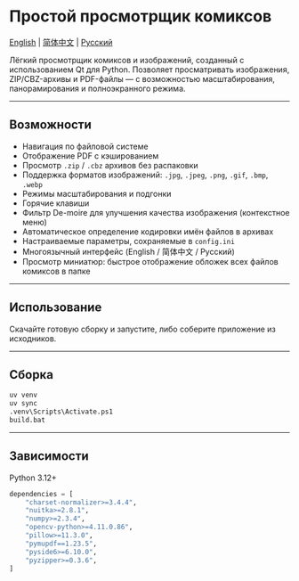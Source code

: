 # Простой просмотрщик комиксов

[English](README.md) | [简体中文](README.zh_CN.md) | [Русский](README.ru_RU.md)

Лёгкий просмотрщик комиксов и изображений, созданный с использованием Qt для Python.
Позволяет просматривать изображения, ZIP/CBZ-архивы и PDF-файлы — с возможностью масштабирования, панорамирования и полноэкранного режима.

---

## Возможности

- Навигация по файловой системе
- Отображение PDF с кэшированием
- Просмотр `.zip` / `.cbz` архивов без распаковки
- Поддержка форматов изображений: `.jpg`, `.jpeg`, `.png`, `.gif`, `.bmp`, `.webp`
- Режимы масштабирования и подгонки
- Горячие клавиши
- Фильтр De-moire для улучшения качества изображения (контекстное меню)
- Автоматическое определение кодировки имён файлов в архивах
- Настраиваемые параметры, сохраняемые в `config.ini`
- Многоязычный интерфейс (English / 简体中文 / Русский)
- Просмотр миниатюр: быстрое отображение обложек всех файлов комиксов в папке

---

## Использование

Скачайте готовую сборку и запустите, либо соберите приложение из исходников.

---

## Сборка

```bash
uv venv
uv sync
.venv\Scripts\Activate.ps1
build.bat
```

---

## Зависимости

Python 3.12+

```python
dependencies = [
    "charset-normalizer>=3.4.4",
    "nuitka>=2.8.1",
    "numpy>=2.3.4",
    "opencv-python>=4.11.0.86",
    "pillow>=11.3.0",
    "pymupdf==1.23.5",
    "pyside6>=6.10.0",
    "pyzipper>=0.3.6",
]
```
